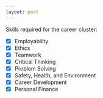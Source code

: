 ```yaml
---
layout: post
---
```


Skills required for the career cluster: 
- [x] Employability
- [x] Ethics
- [x] Teamwork
- [x] Critical Thinking
- [x] Problem Solving
- [x] Safety, Health, and Environment
- [x] Career Development
- [x] Personal Finance
